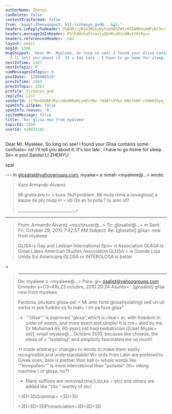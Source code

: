 ```yaml
---
authorName: Zhenyu
canDelete: false
contentTrasformed: false
from: '&quot;Zhenyu&quot; &lt;lizhenyu_god@...&gt;'
headers.inReplyToHeader: PDQ0NjcyNS43MzkyNy5xbUB3ZWIxMTE0MDUubWFpbC5ncTEueWFob28uY29tPg==
headers.messageIdInHeader: PGlhdWxkaStrazlyQGVHcm91cHMuY29tPg==
headers.referencesHeader: .nan
layout: email
msgId: 1566
msgSnippet: 'Dear Mr. Myaleee, So long no see! I found your Glisa contains some confusions!
  I ll tell you about it. It s too late , I have to go home for sleep. See you! '
nextInTime: 1567
nextInTopic: 0
numMessagesInTopic: 8
postDate: '1288886514'
prevInTime: 1565
prevInTopic: 1562
profile: lizhenyu_god
replyTo: LIST
senderId: jcfOn64HBP3RyloQb4RKeHjym0x5Nv-rWdBftPVke_N8olkNP-cU4WOdSpq_tqiWbIPH3-NAoIkFRj_apVE4udMC_3J3lM91WYg
spamInfo.isSpam: false
spamInfo.reason: '6'
systemMessage: false
title: 'Re: glisa new from myaleee'
topicId: 1556
userId: 420932182
---
```


Dear Mr. Myaleee,
So long no see! I found your Glisa contains some confusio=
ns! I'll tell you about it. It's too late , I have to go home for sleep. Se=
e you!
Saluta!
LI ZHENYU




spal

--- In glosalist@yahoogroups.com, myalee=
e nimah <myaleee@...> wrote:
>
> Karo Armando Alvarez
> 
> Mi gratia pro  t=
u kura. Nuli problem. Mi muta nima a novaglosa( a kausa de plu 
> muta  in =
id)
> Qo es tu puta ? tu amo id?
> 
> 
> 
> 
> ____________________________=
____
> From: Armando Alvarez <muctesuar@...>
> To: glosalist@...=
m
> Sent: Fri, October 29, 2010 7:42:57 AM
> Subject: Re: [glosalist] glisa=
 new from myaleee
> 
>   
>   
> GLISA is Gay and Lesbian International Spo=
rt Association
> GLASA is Great Lakes American Studies Association
> GLUSA =
is Grande Loja Unida Sul Americana 
> GLOSA or INTERGLOSA is better
>  
> 
=
> ________________________________
> De: myaleee n <myaleee@...>
> Para: gl=
osalist@yahoogroups.com
> Enviado: s=C3=A1b,23 octubre, 2010 20:24
> Asunto=
: [glosalist] glisa new from myaleee
> 
>   
> Pardona, plu karo glosa-pe!
=
> Mi amo forte glosa(isolating) sed un uti verba in poli funktio es fo mali=
!
> mi pa face glisa"
> 
> * '''Glisa''' is improved "glosa",which is clear=
er, with freedom in order of 
> words, and more exact and simple! It is cre=
ated by me, Dr Mohamed Ali, 60 years 
> old iraqi pediatrician [[User:Myale=
ee]], email myalee@... Octobre 2010, 
> because like chinese, the ideas of =
"isolating" and simplicity fascinated me so 
> much!
> 
> *I made arbitrary=
 changes to words to make them easily recognisible,and 
> understandable! W=
ords from Latin are prefered to Greek ones, bela is prettier 
> than kali (=
whole words like '''komputero''' is more international than "putame" 
> (th=
inking machine ) of glosa, no?)
> * Many suffixes are removed (ma,li,do,ka =
etc) and others are added like "rita " 
> worthy of etc!
> 
> =3D=3DGrammar=
=3D=3D
> 
> =3D=3D=3DPronunciation=3D=3D=3D
> 
> <!--
> 
> *5 vowels like i=
n Spanish and are pronounced like English : fAther, cafE, 
> machIne, mOre,=
 lUnar.
> *Diphthongs. Pronounce vowels separately.
> *Consonants same as i=
n English, except:
> *C always like CH in English CHurCH.
> *J like Y in Ye=
s.
> *G always lke Get.
> *Q like English QU or KW.
> *SC like English SH
>=
 =3D=3D=3Dpersonal Pronouns =3D=3D=3D
> !English!! Glisa !! possessives
> I=
 '''mi''' '''mia'''
> we '''nos''' '''nosa'''
> Thou '''tu''' '''tua'''
> y=
ou(pl.) '''vos''' '''vosa'''
> He '''il''' '''ila'''
> She '''el''' '''ela'=
''
> Id '''id''' '''ida'''
> they '''ili '''ilia'''
> one(pron.) '''on''' '=
''ona'''
> one another '''alelo''' 
> himself,herself etc '''aute''' '''se'=
''
> his((etc) own '''sea'''
> =3D=3D=3DVerbs=3D=3D=3D
> In glisa, these ar=
ticles indicate tense,mode and aspect of the verb:
> '''Aj''' (pronounced "=
ai") placed anywhere =3D imperative: '''aj veni ili''' =3D let 
> 
> them c=
ome; '''tu e mi aj somni''': let me and you sleep.
> '''pa''' ia (past)
> '=
''fu''' va (future)
> '''nu''' now
> '''sio''' would
> '''du''' continue do=
ing
> '''nu pa''' already
> 'Most'' of verbs finish by '''i''', adjectives =
by '''a''', nouns by '''o''': e.g 
> 
> '''domo''' (house), '''kano''' (dog=
), '''facila''' =3D easy, '''amiko''' =3D friend.
> =3D=3D=3D=3DSuffixes=3D=
=3D=3D=3D
> * verb + '''ta''' =3D adjective or participle:
> ** '''ami ta m=
atro''' =3D loving mother
> ** '''mi es studi ta''' =3D I am studying
> * v=
erb, nom + '''za''' =3D full of:
> ** '''studi za puero''' =3D studious boy=

> ** '''floro za''' =3Dfull of flowers
> * verb , noun,or adjective + '''t=
o''' =3D concept name
> ** '''la ami to''' =3D the love
> ** '''pluta to'''=
 =3D richness
> ** '''la amiko to''' =3D friendship
> * verb + '''te''' =3D=
 adverb:
> ** '''studi te''' =3D while studying
> ** '''ami te''' =3D with =
love
> * verb + '''dia''' =3D passive participle (da):
> ** '''ami dia''' =
=3D loved one
> ** '''mia ami diafes''' =3Dmy beloved girls (suffixes are c=
onnected, the less the 
> better: '''mia ami dia puero (fes)'''my loved boy=
friends(girls)
> ** '''frakti dia''' =3D broken
> * verb + '''fi''' =3D bec=
ome:
> ** '''frakti fi''' =3D get broken
> * verb + '''zi''' =3D cause:
> *=
* '''trista zi'' =3D make sad
> 
> onklo: uncle
> onklo fe: aunt
> avo: gra=
ndpa
> avo fe: grandma
> sibo: brother
> sibo fe: sister
> yes/no questions=
 Qe... ? 
> What/Which? Qo? 
> How many? Qo numero? qo multa
> How much? qo=
 multa, qanto
> How often? Qo freqa? 
> Why? (cause) Qoka? 
> Where? Qolo? =

> What thing? Qojo? 
> Who? Qope? 
> How? Qomode?; Komo? 
> When? Qohoro?;=
 Qodi? qotem?
> 
> =3D=3D=3D=3D prefixes=3D=3D=3D=3D
> 
> no=3D opposive : =
no bela , no facila
> dise (adverb): separate> dise vesti: undress
> exe : =
exe=3D pa : exe sponso=3D ex husband
> semi: half : semi horo
> ete =3Ddimi=
nutive ete ridi=3D smile, ete domo=3D small house, ete bela domo=3D a house=
 a 
> 
> little pretty
> ege =3Dbig: ege parli, ege domo, ege felica
> tri:=
 emo : one third, cento emo:one hundredth
> opla: pro multa fi : bi opla=3D=
double, tri opla=3Dtreble, ok opla: kilo opla 
> kronos:one thousand times
=
> mise : falsa :mise logi misunderstand
> retre: retre : retre veni
> re: a=
gain :re faci 
> stepa patro: step father
> vice deputy: vice cefa: deputy =
chief
> re: again :re faci =3Ddo again
> 
> =3D=3D=3DExamples=3D=3D=3D
> Pa=
st '''Pa''' '''Mi pa lekti la biblo.''' I have read the book.
> continuant =
Past '''Pa du''' '''Mi pa du lekti la biblo.''' I have been reading 
> the =
book.
> perfect past '''Pa ''' (old): '''Mi pa lekti la biblo.''' ihave rea=
d the book
> Present '''(nu)''' : '''Mi (nu) lekti la biblo.''' I read the =
book.
> continuant Present '''Du''' : '''Mi du lekti la biblo.''' I am read=
ing the book.
> perfect Present '''Nu pa''': '''Mi nu pa lekti la biblo.'''=
 I have read the 
> book.
> Future '''Fu''': '''Mi fu lekti la biblo.''' I =
shall read the book.
> near Future '''Nu fu''': '''Mi nu fu lekti la biblo.=
''' I shall soon read the 
> book.
> perfect Future '''Fu pa''': '''Mi fu p=
a lekti la biblo.''' I shall have read the 
> 
> book.
> condit. '''Sio''':=
 '''Mi sio lekti la biblo...''' If I would read the book
> imperative '''aj=
!''' : '''Aj lekti!''' read!
> '''Aj nos nu lekti''' let us read the book !=

> Nega '''Ne''' : '''Mi ne lekti la biblo.''' I do not read the book.
> qu=
estion '''Qe''': '''Qe el lekti la biblo?''' Does she read the book?
> pass=
ive Partisciple '''dia''' : '''La biblo es lekti dia.''' read(passive) 
> (=
"dia" =3Dthrough, of glosa changes to '''tra''')
> deveni '''fi''' : la bib=
lo lekti fi ex mi. This book is being read by me.
> Infinitive '''lekti''' =
read
> verbal noun : verb + '''(to)''' : '''lekti to es bona''' =3D reading=
 is good 
> =3D=3D=3DSuffixes=3D=3D=3D
> * "ka", "bo", "fi", "va", "li", "m=
a" are eliminated, using complete words 
> instead, words like '''vaso''', =
'''kamero'''.
> * '''jo''' =3D thing:
> ** '''vori jo''' =3D food
> ** '''v=
ori jos''' =3D foods
> * '''ajo''' (pronounced as "aio") =3D thing
> * '''l=
esa '''=3D sin: vidi lesa nonseeing.sightless
> ** '''uci es bona ajo!'''
>=
 * '''rita''' (de "merita"):
> ** '''lekti rita biblo''' =3D a book worth r=
eading.
> * '''vidi ritajos''' =3D '''ajos merita de vidi! alo vidi rita aj=
os!'''
> * '''bila''' =3D able
> ** '''vidi bila''' =3D visible 
> * '''lo'=
'' =3D loko , general in sense
> ** '''studi lo''' =3D location, room for s=
tudy
> * '''fa''' =3D plural:
> ** '''homi fa''' =3D humanity
> * '''meko''=
' =3D apparatus:
> ** '''seki meko''' =3D knife
> * names are male: forming=
 female is by adding suffix "fe"
> ** '''sibo''' =3D brother, '''sibo fe'''=
 =3Dsister
> ** '''filo''' =3D son, '''filo fe''' =3D daughter // "filo" (i=
n glosa 
> "fibre")becomes '''filio'''
> ** '''tio''' =3D grandfather, '''t=
io fe''' =3D grandmother
> =3D=3D=3Dvarious Notes =3D=3D=3D
> '''verbo''' =
=3D verb , '''parolo''' =3D word, '''adjektivo''' =3D adjektive
> "po co" >=
 '''po te''' afterwards
> '''dei''' =3D ("than") '''ma pova dei''' =3D poor=
er than 
> "plus co" > '''plus te''' in addition
> "homo co" > '''homo te''=
' similarly
> "minus" > '''sin''' '''sin domo''' =3Dhomeless
> "Di mo" > ''=
'saturdi''', etc 
> '''mon''' =3D un '''mona''' =3D prima
> '''bi''' =3D du=
 '''bia''' =3D du (ordinal)
> '''bia krono''' =3D second time, "kron" as su=
ffix
> '''tem''' when
> '''a il''', '''e ili''', '''ko ili''' ('''a''', '''=
e''', '''o''' do not change 
> to ad il etc)
> use '''apreni''' =3D learn (=
not "gene sko")
> '''doci''' =3D teach '''doci ro''' =3D man teacher
> =3D=
=3D=3Dauxiliary Verbs =3D=3D=3D
> '''debi''' must
> '''neci''' need
> '''li=
ci''' is permitted
> '''posi''' is possible, posi ta =3Dpossible, posi te=
=3Dpossibly
> '''poti''' can
> '''mori kori''' accustomed to danse
> '''vol=
i''' want, desire
> '''ami''' love
> '''gusti''' like
> '''gusto''' taste, =
gusto fi=3D to taste
> '''tendi''' intende
> '''feni''' seem
> '''proto fi,=
 komensi''' commense
> '''prepari''' prepare
> '''duri''' continue
> '''sto=
pi''' stop
> '''esperi''' hope
> '''tenti''' take care
> '''studi pe''' stu=
diant 
> '''studi fe''' studiant female
> '''studi ro''' studiant male
> ''=
'studi lo''' school, bibliotheque
> '''sko lo''' school
> '''biblo lo''' bi=
bliotheque
> '''bibloboteco''' library
> '''malada lo alo hospitalo''' hosp=
ital (from "malada", '''do''' "building")
> '''okutego'' eyebrow (from '''t=
egu''' "covre", '''oku''' "oio")
> '''agro lo''' farm (from '''agri''' "cul=
tiva", '''lo''' =3D "location")
> '''fago''' food, fago fi =3D eat, fago zi=
=3D feed
> '''vespero fago''' dinner (from '''vespera''' "sera", '''fago'''=
 )
> '''dejuni jo ''' breakfast
> '''dejuni''' have breakfast
> =3D=3D=3DAd=
jetives=3D=3D=3D
> Adjetives do not change accordinga their names. they com=
e before ore after name, 
> 
> end usually by a.
> =3D=3D=3DDeterminants=3D=
=3D=3D
> *'''La''' =3D "the". the indefinite article "a" , "un" is unnecess=
ary!
> * '''femino''' =3D a woman
> * '''la femino''' =3D the woman
> *'''s=
''' for plural:
> * '''mi ami la biblos''' =3DI love the books
> * '''ula''=
' =3D that
> * '''ula gato''' =3D that cat
> * '''ula gatos''' =3D these ca=
ts
> * '''uci''' =3D this
> * '''uci gato''' =3D this cat
> * '''uci gatos'=
'' =3D these cats
> * '''ulas''' (pronoun) =3Dthose
> * '''ucis''' =3D thes=
e
> =3D=3D=3DAdverbs=3D=3D=3D
> Usually, use '''te''' after adjective or ve=
rb to form the adverb:
> * '''studi te''' =3D during study
> * '''bela te''=
' =3D prettily
> other adverbs:
> '''pokrona''' =3D late, pokrona te(av.) l=
ately
> * '''prekrona''' =3D early, prekrona te(av.)
> * '''pa di''' =3D ye=
sterday
> * '''nu di''' =3D today (note that '''nuda''' =3D nude)
> * '''fu=
 di''' =3D tomorrow
> * '''imedia''' =3D soon
> * '''imedia te''' =3D soon
=
> * '''krono''' =3D time, bi kronos, two times
> * '''tempo''' =3D time
> *=
 '''dista''' =3D distant 
> * '''mesa''' =3D media 
> * '''nu''' =3D now
> =
=3D=3D=3DConjunctives=3D=3D=3D
> * '''akorda te''' =3D accordingly
> * '''a=
lelo''' =3D one the other 
> * '''alo''' =3D or
> * '''alo... alo''' =3D ei=
ther... or
> * '''alora''' =3D therefore
> * '''anti te''' =3D still, altho=
ugh;'''klu te''' =3D although
> * '''e''' =3D and
> * '''fini te''' =3D fin=
ally
> * '''hetera te''' =3D otherwise
> * '''ja''' =3D yes
> * '''no''' =
=3D no
> * '''kaso te''' =3D in the case of 
> * '''ko te''' =3D also
> * '=
''klu''' =3D even 
> * '''ni... ni''' =3D neither... no
> * '''pene''' =3D =
almost
> * '''po te''' =3D afterwards; '''po ke''' =3Dafter( he goes..)
> *=
 '''posi''' =3D poti (verb ), '''posi ta''' =3D possible (adjective); '''po=
si te''' 
> 
> possibly
> * '''plus te''' =3D in addition
> * '''qasi''' =
=3D like, similar
> * '''sed''' =3Dbut
> * '''si ne...''' =3D if not
> * ''=
'ne... si''' =3D if... not
> * '''vice''' =3D instead
> 
> =3D=3D=3DCorrela=
tives=3D=3D=3D
> 
> The correlatives in glisa are placed like in esperanto:=

> ! !! '''qo''' !! '''uno''' !! '''ali''' !! '''panto''' !! '''nuli'''
> t=
hing '''jo''' '''qojo''' =3D (what thing) '''unojo''' =3D something; (this,=
 that) 
> uci, ula (any thing) '''alijo''' (every thing) pantojo (nothing) =
nulijo
> Person '''pe''' '''qope''' > who (somebody) '''unope''' (any body)=
 '''alipe'''; 
> (any) '''ali pe''' (all) '''panto''' (none) > '''nuli pe''=
'
> Location '''lo''' '''qolo''' (where) '''ula''', '''uci''','''unolo''' (=
there, 
> here , somewhere) '''lalo''', '''cilo'''; (anywhere) '''algalo'''=
 "to()"(a ) 
> '''pantolo'''(everywhere) '''nulilo'''
> Mode '''mode''' lik=
e '''qomode''' (in some mode) '''unomode''' (such a way) 
> '''ucimode''' (=
all modes) '''totamode''' (in nuli modo) > '''a no mode'''
> cause '''kausa=
''' because > '''pro ke'''; (why) '''qoka'''; (because) '''pro 
> ke''' (pr=
o uno kauzo) '''unoka''' ( tota kauzaos) '''pantoka''' (pro nuli kauzo) 
> =

> > '''nulika'''
> Time '''krono''' when > '''qotem'''; (while) '''tem''';=
 (then) '''alikron''' 
> (ali horo,ali krono) '''unokron''' (every time) ''=
'pantokron''' (never) 
> '''nulikron''' 
> 
> quantity '''qanto''' (qo)qant=
o (cuanto) '''unoqanto'''; (so much ,so little ) 
> '''taliqanto''', '''tal=
ipusa''' (so ..) '''pantoqanto''' (tota) '''pantoqanto''' 
> 
> 
> Cualia '=
''qali''' '''(qo)qali''' (what type) '''unoqali'''; (tal) '''taliqali''' 
>=
 
> (alga) '''algaqali''' (tota) '''pantoqali''' 
> 
> =3D=3D=3DPreposition=
s=3D=3D=3D
> !! Glisa !! English !! Adverb !! 
> '''ab''' from (move) 
> ''=
'a''' to (move) 
> '''ana''' up '''ana te''' upword
> '''anti''' against, o=
pposing '''anti te''' 
> '''de''' from 
> '''dei''' than 
> '''dextro''' to=
 right of 
> '''epi''' above 
> '''ex''' out / by 
> '''in''' in (move) 
> =
'''infra''' under 
> '''inter''' between 
> '''intra''' in 
> '''ka''' beca=
use 
> '''kata''' su (move) 
> '''ko''' with 
> '''kontra''' against 
> '''=
laevo''' left 
> '''sin''' without 
> '''a margina''' to side 
> '''para'''=
 asta '''para te''' esente a asta
> '''per''' by (instrumento) 
> '''peri''=
' sirke 
> '''po''' after 
> '''pre''' before 
> '''pro''' for 
> '''proxi'=
'' near proxi ta (adjetiv), proxi te nearby
> '''so''' therefore 
> '''supr=
a''' over 
> '''tem''' while 
> '''topo''' in place of 
> '''tra''' tra 
> =
'''trans''' tra, over 
> '''ultra''' beyond 
> =3D=3D=3DNumbers=3D=3D=3D
> =
! number !! English !! glisa
> 0 zero '''nuli/zero'''
> 1 one '''mon'''
> 2=
 two '''bi'''
> 3 three '''tri'''
> 4 four '''tetri'''
> 5 five '''penti'''=

> 6 six '''sixi'''
> 7 seven '''septi'''
> 8 eight '''okti'''
> 9 nine '''=
noni'''
> 10 ten '''dek'''
> 11 eleven '''dekmon'''
> 12 twelve '''dekbi'''=

> 20 twenty '''bidek'''
> 22 twenty two '''bidekbi'''
> 100 hundred '''cen=
to'''
> 101 hundred one '''centomon '''
> 1.000 thousand '''(mon)kilo'''
> =
1.000.000 milion '''(mon)milion '''
> Qestios
> yes/no questions Qe... ? 
>=
 What/Which? Qo? 
> How many? How much? qanto
> How often? Qofreqe? 
> Why?=
 (cause) Qoka? 
> Why? (intent) Qote? 
> Where? Qolo? 
> What thing? Qojo? =

> Who? Qope? 
> How? Qomode?; Komo? 
> When? Qohoro?; Qodi? 
> =3D=3D=3D=
=3D=3D=3D=3D=3D=3D=3D=3D=3D=3D=3D=3D=3D=3D=3D=3D=3D=3D=3D=3D=3D=3D
> Jon: P=
apa, mi voli gami Susan, nosa amiko fe en para ta domi!
> Patro: Nulitem! K=
a mi prekron habi ami ta relato ko ela matro! El es tua sibo 
> fe!
> Jon: =
Seqi te, mi sio gami Mary, nosa hetera para ta amiko fe!
> Patro: Nulimode!=
! Plus te, mi prekron te habi ami ta relato ko ela matro! Mi 
> peniti, el =
anke es tua sibo fe!
> Jon pa kini a sea matro, e pa dici trista te: Papa p=
a refusi gami zi mi ko Mary 
> alo Susan, ka ili bi es mia sibo fes!
> Matr=
o: Aj es felica! Tu poti gami alife qi tu desiri! Ka reala te, papa ne es 
=
> tua patro
> 
> Citi jos de Shakespeare
> 
> translati ex myaleee
> * Eufa=
mo! Eufamo! A! Mi pa losi mia eufamo! Mi pa losi la maxi granda de mia 
> a=
ute, ka la resta jo solita te es zoa ta!
> * Qoka! so, la mundo es mia ostr=
o qi mi fu aperi ko spato.
> * Nos kausti la radio jos de di.
> * Uci es la=
 kurta e la longa de id.
> * pusi jubila to e bona-veni to granda sio krei =
felica celebro .
> * Felica to e aktiva to faci la horas feni kurta.
> * Ex=
kusi to freqa pro ero faci la ero ma mala .
> * O civila fe, ne doci tua la=
bios de depresi, ka ili krei fi pro besi e ne pro 
> tali depresi to!
> * M=
i konsideri la mundo kom skeno lo, epi qi on debi akti uno rolo, e mia rolo=
 
> es fo trista!
> * La kefo qi porti la korono kli anxi te!
> * Ami to es=
 vidi lesa!
> * singu oku negoti pro sea aute e ne fidi a ali agento.
> * L=
a vino stimuli la desiri to sed id turbi la akti to!
> * La diablo poti cit=
i la biblo sankta pro aute tende!
> * Ne tenti temgeni de alo temdoni a tua=
 amiko, ka tu sio losi ambi la ajo e tua 
> amiko.
> * E la pusa studi-ro r=
epti lenta te sin voli to a sko lo plori te, ko sea paketo 
> 
> e sea faco=
 ko la radi jos de matino .
> * Tu sio es tali modesta kom jelo, tali puri =
kom nevo, sed tu ne fu eviti la 
> skandalo.
> * Tem trista jos veni, ili v=
eni ne kom spios individo ta, sed in armeos.
> * Tempestos oscili la klora =
ami rita blastos de majo.
> * Mi fo desiri ke nos sio es ma bona aliena pes=
.
> * A! Si mi pa seqe la artos!
> * Aj vesti aute ko virtuo si tu ne poses=
i id .
> * Aj klami "Destrui"! e aj expedi ab la kanos de milito!
> * Nos v=
eni pro geni id qi habi in aute nuli profito excepte la nimo, la peco de 
>=
 teritorio.
> =3D=3D=3D=3D=3D=3D=3D=3D=3D=3D=3D
> 
> Enigmos de Existo
> da=
 Lubnana Poeto Ilia Abu Madi
> 
> translati ex myaleee
> 
> Mi pa veni ne s=
ki de qolo
> Sed mi pa veni
> E mi pa vidi uno vio ante mi
> Epi qo mi pa d=
u gresi.
> Mi dura gresi vole ne vole
> Qomode mi pa veni? Qomode mi pa vid=
i mia vio?
> mi ne ski!
> 
> Qe mi es palea alo neo in uci existo?
> Qe mi =
es liba pe alo sklavo in katenos?
> Qe mi duci aute in bio to alo
> Mi du e=
s duci dia?
> Mi fo desiri ski, sed regreti te
> Mi ne ski!
> 
> Mia vio? Q=
omode es mia vio?
> Qe id es kurta alo longa?
> Qe mi deskendi a infra alo =
askendi a ana?
> Alo kadi a infra de fundo?
> Alo ambi mi e mia vio du stop=
i tem la mundo kursi?
> Mi ne ski!
> 
> Qolo es mia trista to e mia ridi to=

> Tem mi pa es juva puero
> Qolo es mia ignori to e mia alegri to
> Tem mi=
 pa es pusa e gluka babio?
> Qolo es mia sonios qi semper du seqi mi?
> Ili=
 panto pa vanesci! Sed qomode vanesci ?
> Mi ne ski!
> 
> O Maro mega! Komo=
 mi, tu habi areno e perlo
> Sed tu habi nuli umbro
> E mi habi umbro epi g=
eo!
> E tu ne habi cerebro, e mi es fo sofia
> So qoka tu vive permana te e=
 mi mori ab??!
> Mi ne ski!
> =3D=3D=3D=3D=3D=3D=3D=3D=3D=3D=3D=3D=3D
> God=
 must love stupid people. He mae SO many.
> Teo sura te ami stupida persono=
s! El pa krei tali poli de ili!
> 
> Always borrow money from a pessimist. =
He won't expect it back.
> Panto tem, temgeni valuto ex pesimista pe! Il no=
 fu expekti a re geni id itera 
> te!
> 
> A clear conscience is usually th=
e sign of a ba memory.
> Mori te, pura konsienso sio indiki mala memo!
> 
>=
 Never get into fights with ugly people, they have nothing to lose.
> Sempe=
r no kombati ko stupida persono! Il habi nuli jo pro losi!
> 
> Artificial =
intelligence is no match for natural stupidity.
> Natura stupida to es ma f=
orta dei artifica inteliga to !
> 
> [Non-text portions of this message hav=
e been removed]
> 
> 
>  
> 
> 
>       
> 
> [Non-text portions of this me=
ssage have been removed]
>



